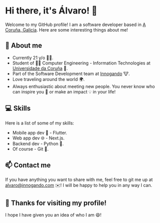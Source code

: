 # Hi there, it's Álvaro! 👋

Welcome to my GitHub profile! I am a software developer based in [A Coruña, Galicia](https://goo.gl/maps/toE6B6P5XvtDYGkNA). Here are some interesting things about me!

## 🧐 About me

- Currently 21 y/o 🧍‍♂️.
- Student of 🧑‍🎓 Computer Engineering - Information Technologies at [Universidade da Coruña](https://www.udc.es/) 🏫.
- Part of the Software Development team at [Innogando](https://innogando.com) 🐮.
- Love traveling around the world 🌍.
- Always enthusiastic about meeting new people. You never know who can inspire you 💭 or make an impact 💡 in your life!

## 💻 Skills

Here is a list of some of my skills:

- Mobile app dev 📱 - Flutter.
- Web app dev 🌐 - Next.js.
- Backend dev - Python 🐍.
- Of course - Git 🤣.

## 📫 Contact me

If you have anything you want to share with me, feel free to git me up at alvaro@innogando.com ✉️! I will be happy to help you in any way I can. 

## 🎉 Thanks for visiting my profile!

I hope I have given you an idea of who I am 😄!
